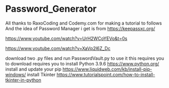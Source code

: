 # Password_Generator
All thanks to RaxoCoding and Codemy.com for making a tutorial to follows
And the idea of Password Manager i get is from https://keepassxc.org/



https://www.youtube.com/watch?v=UrH2WCoYEVo&t=0s

https://www.youtube.com/watch?v=XaVp2l6Z_Dc

download two .py files and run PasswordVault.py to use it
this requires you to download requires you to install Python 3.9.6 https://www.python.org/
install and update your pip
https://www.liquidweb.com/kb/install-pip-windows/
install Tkinter
https://www.tutorialspoint.com/how-to-install-tkinter-in-python
